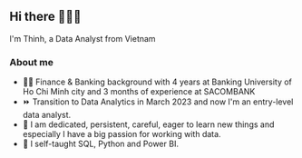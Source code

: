 ## Hi there :wave::ok_man:
I'm Thinh, a Data Analyst from Vietnam 

### About me
- :man_office_worker: Finance & Banking background with 4 years at Banking University of Ho Chi Minh city and 3 months of experience at SACOMBANK 
- :fast_forward: Transition to Data Analytics in March 2023 and now I'm an entry-level data analyst.
- 🌱 I am dedicated, persistent, careful, eager to learn new things and especially I have a big passion for working with data. 
-  :diamond_shape_with_a_dot_inside: I self-taught SQL, Python and Power BI.

<!---
thinhpham0702/thinhpham0702 is a ✨ special ✨ repository because its `README.md` (this file) appears on your GitHub profile.
You can click the Preview link to take a look at your changes.
--->

